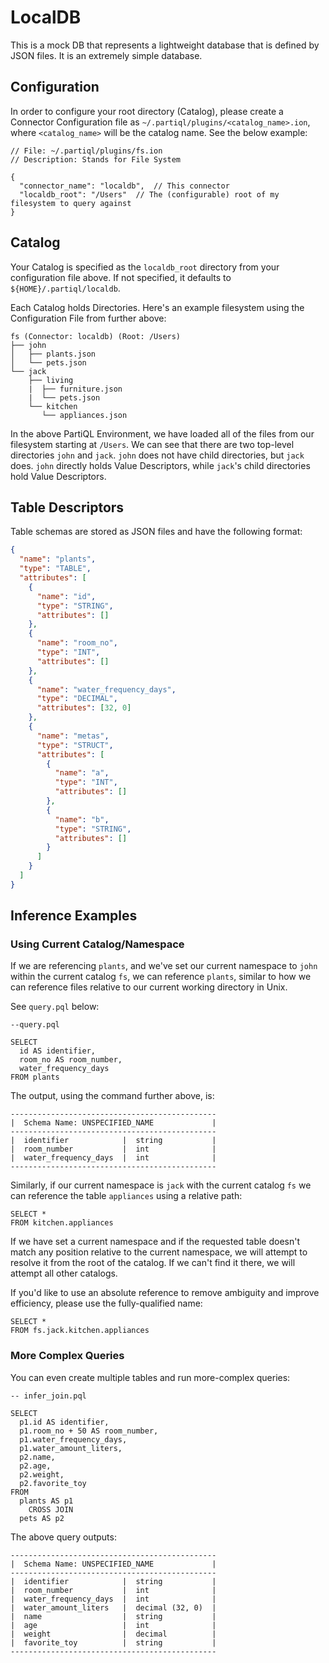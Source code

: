 # LocalDB

This is a mock DB that represents a lightweight database that is defined by JSON files. It is
an extremely simple database.

## Configuration

In order to configure your root directory (Catalog), please create a Connector Configuration file as
`~/.partiql/plugins/<catalog_name>.ion`, where `<catalog_name>` will be the catalog name. See the below example:

```ion
// File: ~/.partiql/plugins/fs.ion
// Description: Stands for File System

{
  "connector_name": "localdb",  // This connector
  "localdb_root": "/Users"  // The (configurable) root of my filesystem to query against
}
```

## Catalog 

Your Catalog is specified as the `localdb_root` directory from your configuration file above. If not specified, it defaults to
`${HOME}/.partiql/localdb`.

Each Catalog holds Directories. Here's an example filesystem using the Configuration File from further above:
```text
fs (Connector: localdb) (Root: /Users)
├── john
│   ├── plants.json
│   └── pets.json
└── jack
    ├── living
    |  ├── furniture.json
    |  └── pets.json
    └── kitchen
       └── appliances.json
```

In the above PartiQL Environment, we have loaded all of the files from our filesystem starting at `/Users`. We can see
that there are two top-level directories `john` and `jack`. `john` does not have child directories, but `jack` does.
`john` directly holds Value Descriptors, while `jack`'s child directories hold Value Descriptors.

## Table Descriptors

Table schemas are stored as JSON files and have the following format:

```json
{
  "name": "plants",
  "type": "TABLE",
  "attributes": [
    {
      "name": "id",
      "type": "STRING",
      "attributes": []
    },
    {
      "name": "room_no",
      "type": "INT",
      "attributes": []
    },
    {
      "name": "water_frequency_days",
      "type": "DECIMAL",
      "attributes": [32, 0]
    },
    {
      "name": "metas",
      "type": "STRUCT",
      "attributes": [
        {
          "name": "a",
          "type": "INT",
          "attributes": []
        },
        {
          "name": "b",
          "type": "STRING",
          "attributes": []
        }
      ]
    }
  ]
}
```


## Inference Examples

### Using Current Catalog/Namespace

If we are referencing `plants`, and we've set our current namespace to `john` within the current catalog `fs`,
we can reference `plants`, similar to how we can reference files relative to our current working directory in Unix.

See `query.pql` below:
```partiql
--query.pql

SELECT
  id AS identifier,
  room_no AS room_number,
  water_frequency_days
FROM plants
```

The output, using the command further above, is:
```text
----------------------------------------------
|  Schema Name: UNSPECIFIED_NAME             |
----------------------------------------------
|  identifier            |  string           |
|  room_number           |  int              |
|  water_frequency_days  |  int              |
----------------------------------------------
```

Similarly, if our current namespace is `jack` with the current catalog `fs` we can reference the table `appliances` using
a relative path:

```partiql
SELECT *
FROM kitchen.appliances
```

If we have set a current namespace and if the requested table doesn't match any position relative to the current namespace,
we will attempt to resolve it from the root of the catalog. If we can't find it there, we will attempt all other catalogs.

If you'd like to use an absolute reference to remove ambiguity and improve efficiency, please use the fully-qualified name:
```partiql
SELECT *
FROM fs.jack.kitchen.appliances
```


### More Complex Queries

You can even create multiple tables and run more-complex queries:

```partiql
-- infer_join.pql

SELECT
  p1.id AS identifier,
  p1.room_no + 50 AS room_number,
  p1.water_frequency_days,
  p1.water_amount_liters,
  p2.name,
  p2.age,
  p2.weight,
  p2.favorite_toy
FROM
  plants AS p1
    CROSS JOIN
  pets AS p2
```

The above query outputs:

```text
----------------------------------------------
|  Schema Name: UNSPECIFIED_NAME             |
----------------------------------------------
|  identifier            |  string           |
|  room_number           |  int              |
|  water_frequency_days  |  int              |
|  water_amount_liters   |  decimal (32, 0)  |
|  name                  |  string           |
|  age                   |  int              |
|  weight                |  decimal          |
|  favorite_toy          |  string           |
----------------------------------------------
```
